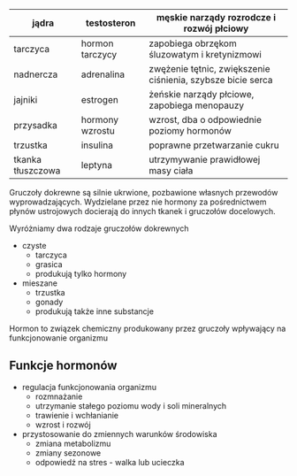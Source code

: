 
| jądra             | testosteron     | męskie narządy rozrodcze i rozwój płciowy                   |
| ----------------- | --------------- | ----------------------------------------------------------- |
| tarczyca          | hormon tarczycy | zapobiega obrzękom śluzowatym i kretynizmowi                |
| nadnercza         | adrenalina      | zwężenie tętnic, zwiększenie ciśnienia, szybsze bicie serca |
| jajniki           | estrogen        | żeńskie narządy płciowe, zapobiega menopauzy                |
| przysadka         | hormony wzrostu | wzrost, dba o odpowiednie poziomy hormonów                  |
| trzustka          | insulina        | poprawne przetwarzanie cukru                                |
| tkanka tłuszczowa | leptyna         | utrzymywanie prawidłowej masy ciała                         |

Gruczoły dokrewne są silnie ukrwione, pozbawione własnych przewodów wyprowadzających. Wydzielane przez nie hormony za pośrednictwem płynów ustrojowych docierają do innych tkanek i gruczołów docelowych.

Wyróżniamy dwa rodzaje gruczołów dokrewnych
- czyste
	- tarczyca
	- grasica
	- produkują tylko hormony
- mieszane
	- trzustka
	- gonady
	- produkują także inne substancje

Hormon to związek chemiczny produkowany przez gruczoły wpływający na funkcjonowanie organizmu

## Funkcje hormonów
- regulacja funkcjonowania organizmu
	- rozmnażanie
	- utrzymanie stałego poziomu wody i soli mineralnych
	- trawienie i wchłanianie
	- wzrost i rozwój
- przystosowanie do zmiennych warunków środowiska
	- zmiana metabolizmu
	- zmiany sezonowe
	- odpowiedź na stres - walka lub ucieczka